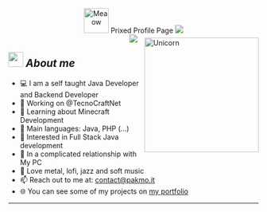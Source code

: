 
  <div align="center">

  <img src="https://i.imgur.com/veZrcC7.gif" alt="Meaow" width="50" /> 
  Prixed Profile Page
  <img src="https://komarev.com/ghpvc/?username=Prixed&color=ff69b4">
<br>
<img src="https://readme-typing-svg.herokuapp.com?font=Helvetica+Neue&pause=1000&width=435&lines=I'm+Java+Developer;I'm+Bot+Developer;I'm+Backend+Developer" style="margin-bottom: -10px">
  </div>

<img align="right" width=230px alt="Unicorn" src="https://c.tenor.com/GN73MKBawZYAAAAi/busy-cute.gif" />

## <img src="https://media.giphy.com/media/ObNTw8Uzwy6KQ/giphy.gif" width="30px">&nbsp;***About me***

- 💻 I am a self taught Java Developer 
   and Backend Developer
- 🔭 Working on @TecnoCraftNet
- 🌱 Learning about Minecraft Development
- 🌟 Main languages: Java, PHP (...)
- 🚩 Interested in Full Stack Java development
- 💖 In a complicated relationship with My PC
- 🎵 Love metal, lofi, jazz and soft music
- 📫 Reach out to me at: contact@pakmo.it
- 🌐 You can see some of my projects on <a href="https://pakmo.it">my portfolio</a>

<hr>
